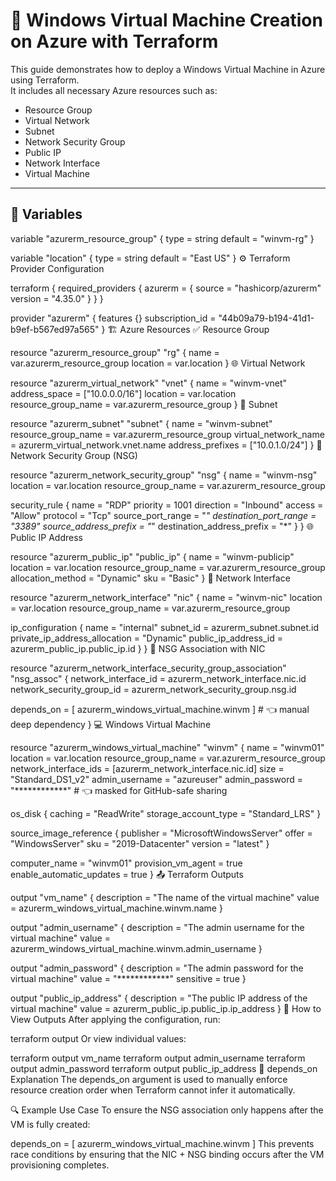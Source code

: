 # 🚀 Windows Virtual Machine Creation on Azure with Terraform

This guide demonstrates how to deploy a Windows Virtual Machine in Azure using Terraform.  
It includes all necessary Azure resources such as:

- Resource Group  
- Virtual Network  
- Subnet  
- Network Security Group  
- Public IP  
- Network Interface  
- Virtual Machine  

---

## 📁 Variables


variable "azurerm_resource_group" {
  type    = string
  default = "winvm-rg"
}

variable "location" {
  type    = string
  default = "East US"
}
⚙️ Terraform Provider Configuration

terraform {
  required_providers {
    azurerm = {
      source  = "hashicorp/azurerm"
      version = "4.35.0"
    }
  }
}

provider "azurerm" {
  features {}
  subscription_id = "44b09a79-b194-41d1-b9ef-b567ed97a565"
}
🏗️ Azure Resources
✅ Resource Group

resource "azurerm_resource_group" "rg" {
  name     = var.azurerm_resource_group
  location = var.location
}
🌐 Virtual Network

resource "azurerm_virtual_network" "vnet" {
  name                = "winvm-vnet"
  address_space       = ["10.0.0.0/16"]
  location            = var.location
  resource_group_name = var.azurerm_resource_group
}
📶 Subnet

resource "azurerm_subnet" "subnet" {
  name                 = "winvm-subnet"
  resource_group_name  = var.azurerm_resource_group
  virtual_network_name = azurerm_virtual_network.vnet.name
  address_prefixes     = ["10.0.1.0/24"]
}
🔐 Network Security Group (NSG)

resource "azurerm_network_security_group" "nsg" {
  name                = "winvm-nsg"
  location            = var.location
  resource_group_name = var.azurerm_resource_group

  security_rule {
    name                       = "RDP"
    priority                   = 1001
    direction                  = "Inbound"
    access                     = "Allow"
    protocol                   = "Tcp"
    source_port_range          = "*"
    destination_port_range     = "3389"
    source_address_prefix      = "*"
    destination_address_prefix = "*"
  }
}
🌐 Public IP Address

resource "azurerm_public_ip" "public_ip" {
  name                = "winvm-publicip"
  location            = var.location
  resource_group_name = var.azurerm_resource_group
  allocation_method   = "Dynamic"
  sku                 = "Basic"
}
🧷 Network Interface

resource "azurerm_network_interface" "nic" {
  name                = "winvm-nic"
  location            = var.location
  resource_group_name = var.azurerm_resource_group

  ip_configuration {
    name                          = "internal"
    subnet_id                     = azurerm_subnet.subnet.id
    private_ip_address_allocation = "Dynamic"
    public_ip_address_id          = azurerm_public_ip.public_ip.id
  }
}
🔗 NSG Association with NIC

resource "azurerm_network_interface_security_group_association" "nsg_assoc" {
  network_interface_id      = azurerm_network_interface.nic.id
  network_security_group_id = azurerm_network_security_group.nsg.id

  depends_on = [ azurerm_windows_virtual_machine.winvm ] # 👈 manual deep dependency
}
💻 Windows Virtual Machine

resource "azurerm_windows_virtual_machine" "winvm" {
  name                  = "winvm01"
  location              = var.location
  resource_group_name   = var.azurerm_resource_group
  network_interface_ids = [azurerm_network_interface.nic.id]
  size                  = "Standard_DS1_v2"
  admin_username        = "azureuser"
  admin_password        = "************"  # 👈 masked for GitHub-safe sharing

  os_disk {
    caching              = "ReadWrite"
    storage_account_type = "Standard_LRS"
  }

  source_image_reference {
    publisher = "MicrosoftWindowsServer"
    offer     = "WindowsServer"
    sku       = "2019-Datacenter"
    version   = "latest"
  }

  computer_name            = "winvm01"
  provision_vm_agent       = true
  enable_automatic_updates = true
}
📤 Terraform Outputs

output "vm_name" {
  description = "The name of the virtual machine"
  value       = azurerm_windows_virtual_machine.winvm.name
}

output "admin_username" {
  description = "The admin username for the virtual machine"
  value       = azurerm_windows_virtual_machine.winvm.admin_username
}

output "admin_password" {
  description = "The admin password for the virtual machine"
  value       = "************"
  sensitive   = true
}

output "public_ip_address" {
  description = "The public IP address of the virtual machine"
  value       = azurerm_public_ip.public_ip.ip_address
}
📌 How to View Outputs
After applying the configuration, run:

terraform output
Or view individual values:

terraform output vm_name
terraform output admin_username
terraform output admin_password
terraform output public_ip_address
🔗 depends_on Explanation
The depends_on argument is used to manually enforce resource creation order when Terraform cannot infer it automatically.

🔍 Example Use Case
To ensure the NSG association only happens after the VM is fully created:


depends_on = [ azurerm_windows_virtual_machine.winvm ]
This prevents race conditions by ensuring that the NIC + NSG binding occurs after the VM provisioning completes.